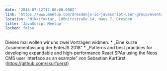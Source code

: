 ```yaml
---
date: '2018-07-12T17:00:00.000Z'
link: 'https://www.meetup.com/dresdenjs-io-javascript-user-group/events/242600615'
location: 'Nikkifaktur, Lößnitzstraße 14, Haus 7, Dresden'
title: 'JavaScript Meetup'
locked: false
---
```

Dieses mal wollen wir uns zwei Vorträgen widmen: * „Eine kurze Zusammenfassung der EnterJS 2018” * „Patterns and best practices for developing expandable and high-performance React SPAs using the Neos CMS user interface as an example” von Sebastian Kurfürst (https://github.com/skurfuerst)
